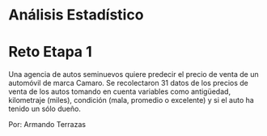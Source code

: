 # Análisis Estadístico

# Reto Etapa 1

Una agencia de autos seminuevos quiere predecir el precio de venta de un automóvil de marca Camaro. 
Se recolectaron 31 datos de los precios de venta de los autos tomando en cuenta variables como antigüedad, kilometraje (miles), 
condición (mala, promedio o excelente) y si el auto ha tenido un sólo dueño.

Por: Armando Terrazas
